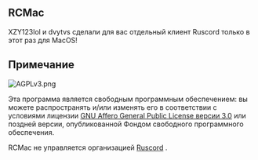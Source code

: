 ## RCMac

XZY123lol и dvytvs сделали для вас отдельный клиент Ruscord только в этот раз для MacOS!

## Примечание
![AGPLv3.png](https://github.com/dvytvs/Ruscord-linux-version/blob/main/.github/images/AGPLv3.png)

Эта программа является свободным программным обеспечением: вы можете распространять и/или изменять его в соответствии с условиями лицензии [GNU Affero General Public License версии 3.0](https://github.com/XZY18RUS/RCMac/blob/main/LICENSE) или поздней версии, опубликованной Фондом свободного программного обеспечения.

RCMac не управляется организацией [Ruscord](https://www.russcord.ru) .
